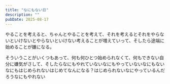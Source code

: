 ```yaml
---
title: "なにもない日"
description: ""
pubDate: 2025-08-17
---
```


やることを考えると、ちゃんとやることを考えて、それを考えるとそれをやらないといけないとやらないといけない考えることが増えていって、そしたら途端に始めることが嫌になる。

そういうことがいくつもあって、何も何ひとつ始められなくて、何もできない自分に嫌気がさして、そしたらなにもやれていないなにもやっていないなにもないなにもはじめられないはじめてなんになる？はじめられないなにやっているんだろうなにもやれない